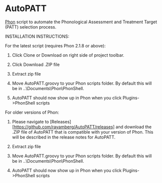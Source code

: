 # AutoPATT
[Phon](http://www.phon.ca) script to automate the Phonological Assessment and Treatment Target (PATT) selection process.

INSTALLATION INSTRUCTIONS:

For the latest script (requires Phon 2.1.8 or above):
1. Click Clone or Download on right side of project toolbar.

2. Click Download .ZIP file

3. Extract zip file

4. Move AutoPATT.groovy to your Phon scripts folder. By default this will be in ..\Documents\Phon\PhonShell.

5. AutoPATT should now show up in Phon when you click Plugins->PhonShell scripts

For older versions of Phon:
1. Please navigate to [Releases][https://github.com/rayamberg/AutoPATT/releases] and download the .ZIP file of AutoPATT that is compatible with your version of Phon. This will be described in the release notes for AutoPATT.

2. Extract zip file

3. Move AutoPATT.groovy to your Phon scripts folder. By default this will be in ..\Documents\Phon\PhonShell.

4. AutoPATT should now show up in Phon when you click Plugins->PhonShell scripts
